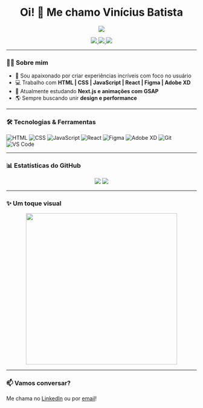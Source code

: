 <!-- README.md -->

<h1 align="center">Oi! 👋 Me chamo Vinícius Batista</h1>

<p align="center">
  <img src="https://readme-typing-svg.herokuapp.com/?center=true&vCenter=true&lines=UX/UI+Designer;Front-End+Developer;Web+Developer;Apaixonado+por+Design+e+Tecnologia!" />
</p>

<p align="center">
  <a href="https://www.linkedin.com/in/seunome" target="_blank">
    <img src="https://img.shields.io/badge/LinkedIn-000?style=for-the-badge&logo=linkedin&logoColor=0E76A8" />
  </a>
  <a href="mailto:seuemail@gmail.com">
    <img src="https://img.shields.io/badge/Email-000?style=for-the-badge&logo=gmail&logoColor=EA4335" />
  </a>
  <a href="https://seuportfólio.com" target="_blank">
    <img src="https://img.shields.io/badge/Portfólio-000?style=for-the-badge&logo=web&logoColor=white" />
  </a>
</p>

---

### 👨‍💻 Sobre mim

- 🎨 Sou apaixonado por criar experiências incríveis com foco no usuário
- 💻 Trabalho com **HTML | CSS | JavaScript | React | Figma | Adobe XD**
- 🚀 Atualmente estudando **Next.js e animações com GSAP**
- 🌎 Sempre buscando unir **design e performance**

---

### 🛠️ Tecnologias & Ferramentas

![HTML](https://img.shields.io/badge/-HTML5-000?style=flat&logo=html5)
![CSS](https://img.shields.io/badge/-CSS3-000?style=flat&logo=css3)
![JavaScript](https://img.shields.io/badge/-JavaScript-000?style=flat&logo=javascript)
![React](https://img.shields.io/badge/-React-000?style=flat&logo=react)
![Figma](https://img.shields.io/badge/-Figma-000?style=flat&logo=figma)
![Adobe XD](https://img.shields.io/badge/-Adobe%20XD-000?style=flat&logo=adobexd)
![Git](https://img.shields.io/badge/-Git-000?style=flat&logo=git)
![VS Code](https://img.shields.io/badge/-VS%20Code-000?style=flat&logo=visual-studio-code)

---

### 📊 Estatísticas do GitHub

<p align="center">
  <img src="https://github-readme-stats.vercel.app/api?username=seuusuario&show_icons=true&theme=tokyonight" />
  <img src="https://github-readme-stats.vercel.app/api/top-langs/?username=seuusuario&layout=compact&theme=tokyonight" />
</p>

---

### ✨ Um toque visual

<p align="center">
  <img src="https://media.giphy.com/media/L1R1tvI9svkIWwpVYr/giphy.gif" width="400" />
</p>

---

### 📫 Vamos conversar?

Me chama no [LinkedIn](https://www.linkedin.com/in/seunome) ou por [email](mailto:seuemail@gmail.com)!

